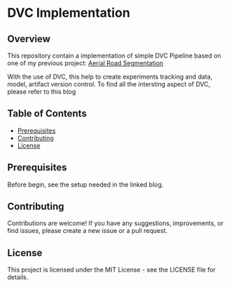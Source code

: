 # DVC Implementation

## Overview

This repository contain a implementation of simple DVC Pipeline based on one of my previous project: [Aerial Road Segmentation](https://github.com/Camaltra/aerial_road_segementation)

With the use of DVC, this help to create experiments tracking and data, model, artifact version control. To find all the intersting aspect of DVC, please refer to this blog 

## Table of Contents

- [Prerequisites](#prerequisites)
- [Contributing](#contributing)
- [License](#license)

## Prerequisites

Before begin, see the setup needed in the linked blog.

## Contributing
Contributions are welcome! If you have any suggestions, improvements, or find issues, please create a new issue or a pull request.

## License
This project is licensed under the MIT License - see the LICENSE file for details.